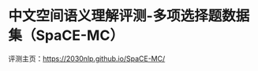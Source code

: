 # 中文空间语义理解评测-多项选择题数据集（SpaCE-MC）

评测主页：<a href="https://2030nlp.github.io/SpaCE-MC/" target="_blank">https://2030nlp.github.io/SpaCE-MC/</a>
